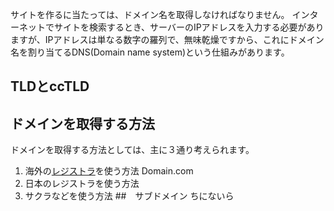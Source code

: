 サイトを作るに当たっては、ドメイン名を取得しなければなりません。
インターネットでサイトを検索するとき、サーバーのIPアドレスを入力する必要がありますが、IPアドレスは単なる数字の羅列で、無味乾燥ですから、これにドメイン名を割り当てるDNS(Domain name system)という仕組みがあります。
## TLDとccTLD
## ドメインを取得する方法
ドメインを取得する方法としては、主に３通り考えられます。

1. 海外の<a href="https://en.wikipedia.org/wiki/Domain_name_registrar">レジストラ</a>を使う方法
Domain.com
2. 日本のレジストラを使う方法
3. サクラなどを使う方法
##　サブドメイン
ちにないら



